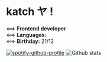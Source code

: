 # katch ヤ !

<==> **Frontend developer** <br/>
<==> **Languages:** <br/>
<==> **Birthday:** 21/12

[![spotify-github-profile](https://spotify-github-profile.vercel.app/api/view?uid=2j0jizxaog8nwl0nwh2d5tcrx&cover_image=false&theme=novatorem&bar_color=53b14f&bar_color_cover=false)](https://github.com/kittinan/spotify-github-profile)
![Github stats](https://github-readme-stats.vercel.app/api?username=ka-chng&show_icons=true&theme=dracula) 

